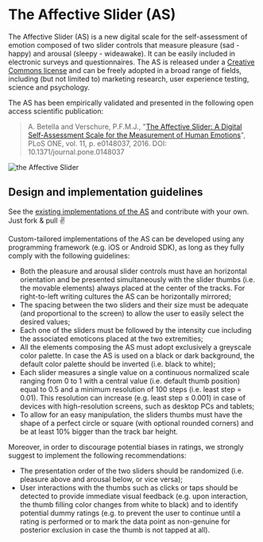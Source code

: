 # The Affective Slider (AS)
The Affective Slider (AS) is a new digital scale for the self-assessment of emotion 
composed of two slider controls that measure pleasure (sad - happy) and arousal (sleepy - wideawake). It can
be easily included in electronic surveys and questionnaires. 
The AS is released under a [Creative Commons license](http://creativecommons.org/licenses/by-sa/4.0/) and
can be freely adopted in a broad range of fields, including (but not limited to) marketing research,
user experience testing, science and psychology.

The AS has been empirically validated and presented in the following open access scientific publication:
> A. Betella and Verschure, P.F.M.J., "[The Affective Slider: A Digital Self-Assessment Scale for the Measurement of Human Emotions](http://journals.plos.org/plosone/article?id=10.1371/journal.pone.0148037)", PLoS ONE, vol. 11, p. e0148037, 2016. DOI: 10.1371/journal.pone.0148037

![the Affective Slider](https://raw.githubusercontent.com/albertobeta/AffectiveSlider/master/PNGs/AS_full.png)

## Design and implementation guidelines

See the [existing implementations of the AS](https://github.com/albertobeta/AffectiveSlider/tree/master/code_implementations)
and contribute with your own. Just fork & pull :v:

Custom-tailored implementations of the AS can be developed using any programming
framework (e.g. iOS or Android SDK), as long as they fully comply with the following guidelines:
- Both the pleasure and arousal slider controls must have an horizontal orientation and be presented simultaneously with
the slider thumbs (i.e. the movable elements) always placed at the center of the tracks. For right-to-left writing cultures
the AS can be horizontally mirrored;
- The spacing between the two sliders and their size must be adequate (and proportional to the screen) to allow the user to
easily select the desired values;
- Each one of the sliders must be followed by the intensity cue including the associated emoticons placed at the two extremities;
- All the elements composing the AS must adopt exclusively a greyscale color palette. In case the AS is used on a black
or dark background, the default color palette should be inverted (i.e. black to white);
- Each slider measures a single value on a continuous normalized scale ranging from 0 to 1 with a central value 
(i.e. default thumb position) equal to 0.5 and a minimum resolution of 100 steps (i.e. least step = 0.01). This resolution 
can increase (e.g. least step ≤ 0.001) in case of devices with high-resolution screens, such as desktop PCs and tablets;
- To allow for an easy manipulation, the sliders thumbs must have the shape of a perfect circle or square (with optional 
rounded corners) and be at least 10% bigger than the track bar height.


Moreover, in order to discourage potential biases in ratings, we strongly suggest to implement the following recommendations:
- The presentation order of the two sliders should be randomized (i.e. pleasure above and arousal below, or vice versa);
- User interactions with the thumbs such as clicks or taps should be detected to provide immediate visual feedback 
(e.g. upon interaction, the thumb filling color changes from white to black) and to identify potential dummy ratings 
(e.g. to prevent the user to continue until a rating is performed or to mark the data point as non-genuine for posterior
exclusion in case the thumb is not tapped at all).
